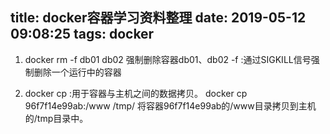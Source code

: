 title: docker容器学习资料整理
date: 2019-05-12 09:08:25
tags: docker
---

1. docker rm -f db01 db02 强制删除容器db01、db02
-f :通过SIGKILL信号强制删除一个运行中的容器

2. docker cp :用于容器与主机之间的数据拷贝。
docker cp  96f7f14e99ab:/www /tmp/
将容器96f7f14e99ab的/www目录拷贝到主机的/tmp目录中。
